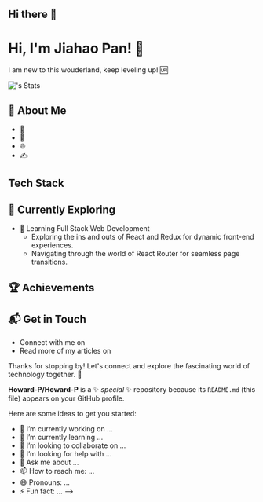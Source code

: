 ## Hi there 👋
# Hi, I'm Jiahao Pan! 👋

I am new to this wouderland, keep leveling up! 🆙

![<Howard-P>'s Stats](https://github-readme-stats.vercel.app/api?username=<Howard-P>&theme=vue-dark&show_icons=true&hide_border=true&count_private=true)

## 🚀 About Me

- 🔭 
- 📝 
- 🌐 
- ✍️ 

## Tech Stack

## 🌱 Currently Exploring

- 🚀 Learning Full Stack Web Development
  - Exploring the ins and outs of React and Redux for dynamic front-end experiences.
  - Navigating through the world of React Router for seamless page transitions.

 ## 🏆 Achievements


## 📬 Get in Touch

- Connect with me on 
- Read more of my articles on

Thanks for stopping by! Let's connect and explore the fascinating world of technology together. 🚀

**Howard-P/Howard-P** is a ✨ _special_ ✨ repository because its `README.md` (this file) appears on your GitHub profile.

Here are some ideas to get you started:

- 🔭 I’m currently working on ...
- 🌱 I’m currently learning ...
- 👯 I’m looking to collaborate on ...
- 🤔 I’m looking for help with ...
- 💬 Ask me about ...
- 📫 How to reach me: ...
- 😄 Pronouns: ...
- ⚡ Fun fact: ...
-->
